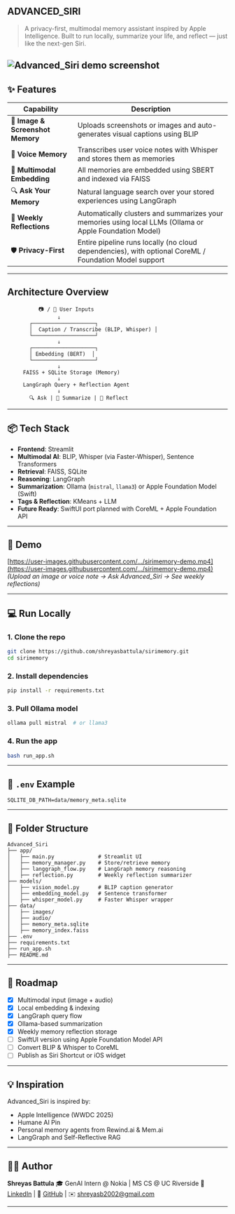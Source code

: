 ADVANCED_SIRI
---
> A privacy-first, multimodal memory assistant inspired by Apple Intelligence.
> Built to run locally, summarize your life, and reflect — just like the next-gen Siri.

![Advanced_Siri demo screenshot](demo/screenshot.png)
---

## ✨ Features

| Capability                       | Description                                                                                             |
| -------------------------------- | ------------------------------------------------------------------------------------------------------- |
| 📸 **Image & Screenshot Memory** | Uploads screenshots or images and auto-generates visual captions using BLIP                             |
| 🎤 **Voice Memory**              | Transcribes user voice notes with Whisper and stores them as memories                                   |
| 🧠 **Multimodal Embedding**      | All memories are embedded using SBERT and indexed via FAISS                                             |
| 🔍 **Ask Your Memory**           | Natural language search over your stored experiences using LangGraph                                    |
| 📅 **Weekly Reflections**        | Automatically clusters and summarizes your memories using local LLMs (Ollama or Apple Foundation Model) |
| 🛡️ **Privacy-First**            | Entire pipeline runs locally (no cloud dependencies), with optional CoreML / Foundation Model support   |

---

## Architecture Overview

```
          📷 / 🎤 User Inputs
                ↓
       ┌────────────────────┐
       │  Caption / Transcribe (BLIP, Whisper) │
       └────────────────────┘
                ↓
       ┌────────────────────┐
       │ Embedding (BERT)  │
       └────────────────────┘
                ↓
     FAISS + SQLite Storage (Memory)
                ↓
     LangGraph Query + Reflection Agent
                ↓
       🔍 Ask | 📅 Summarize | 🧠 Reflect
```

---

## 📦 Tech Stack

* **Frontend**: Streamlit
* **Multimodal AI**: BLIP, Whisper (via Faster-Whisper), Sentence Transformers
* **Retrieval**: FAISS, SQLite
* **Reasoning**: LangGraph
* **Summarization**: Ollama (`mistral`, `llama3`) or Apple Foundation Model (Swift)
* **Tags & Reflection**: KMeans + LLM
* **Future Ready**: SwiftUI port planned with CoreML + Apple Foundation API

---

## 🚀 Demo

[https://user-images.githubusercontent.com/.../sirimemory-demo.mp4](https://user-images.githubusercontent.com/.../sirimemory-demo.mp4)
*(Upload an image or voice note → Ask Advanced_Siri → See weekly reflections)*

---

## 💻 Run Locally

### 1. Clone the repo

```bash
git clone https://github.com/shreyasbattula/sirimemory.git
cd sirimemory
```

### 2. Install dependencies

```bash
pip install -r requirements.txt
```

### 3. Pull Ollama model

```bash
ollama pull mistral  # or llama3
```

### 4. Run the app

```bash
bash run_app.sh
```

---

## 🔐 `.env` Example

```env
SQLITE_DB_PATH=data/memory_meta.sqlite
```

---

## 🔧 Folder Structure

```
Advanced_Siri
├── app/
│   ├── main.py              # Streamlit UI
│   ├── memory_manager.py    # Store/retrieve memory
│   ├── langgraph_flow.py    # LangGraph memory reasoning
│   ├── reflection.py        # Weekly reflection summarizer
├── models/
│   ├── vision_model.py      # BLIP caption generator
│   ├── embedding_model.py   # Sentence transformer
│   ├── whisper_model.py     # Faster Whisper wrapper
├── data/
│   ├── images/
│   ├── audio/
│   ├── memory_meta.sqlite
│   ├── memory_index.faiss
├── .env
├── requirements.txt
├── run_app.sh
├── README.md
```

---

## 🧩 Roadmap

* [x] Multimodal input (image + audio)
* [x] Local embedding & indexing
* [x] LangGraph query flow
* [x] Ollama-based summarization
* [x] Weekly memory reflection storage
* [ ] SwiftUI version using Apple Foundation Model API
* [ ] Convert BLIP & Whisper to CoreML
* [ ] Publish as Siri Shortcut or iOS widget

---

## 💡 Inspiration

Advanced_Siri is inspired by:

* Apple Intelligence (WWDC 2025)
* Humane AI Pin
* Personal memory agents from Rewind.ai & Mem.ai
* LangGraph and Self-Reflective RAG

---

## 👨‍💻 Author

**Shreyas Battula**
🎓 GenAI Intern @ Nokia | MS CS @ UC Riverside
🔗 [LinkedIn](https://www.linkedin.com/in/shreyas-battula--688360196) | 🧠 [GitHub](https://github.com/ShreyasB02) | ✉️ [shreyasb2002@gmail.com](mailto:shreyasb2002@gmail.com)

---

